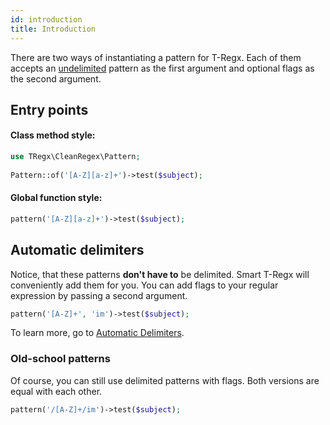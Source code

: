 ```yaml
---
id: introduction
title: Introduction
---
```


There are two ways of instantiating a pattern for T-Regx. Each of them accepts an [undelimited](delimiters.mdx) pattern
as the first argument and optional flags as the second argument. 

## Entry points

#### Class method style:

```php
use TRegx\CleanRegex\Pattern;
 
Pattern::of('[A-Z][a-z]+')->test($subject);
```

#### Global function style:

```php
pattern('[A-Z][a-z]+')->test($subject);
```

## Automatic delimiters

Notice, that these patterns **don't have to** be delimited. Smart T-Regx will conveniently add them for you.
You can add flags to your regular expression by passing a second argument.
```php
pattern('[A-Z]+', 'im')->test($subject);
```

To learn more, go to [Automatic Delimiters](delimiters.mdx).

### Old-school patterns

Of course, you can still use delimited patterns with flags. Both versions are equal with each other.

```php
pattern('/[A-Z]+/im')->test($subject);
```
